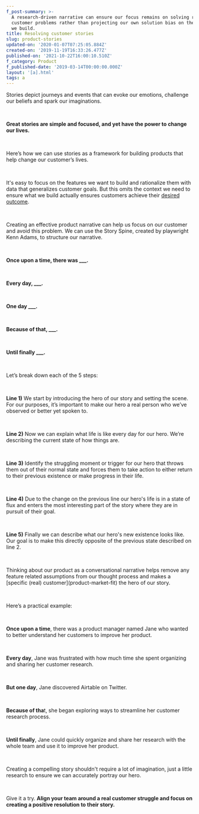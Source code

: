 ```yaml
---
f_post-summary: >-
  A research-driven narrative can ensure our focus remains on solving real
  customer problems rather than projecting our own solution bias on the features
  we build.
title: Resolving customer stories
slug: product-stories
updated-on: '2020-01-07T07:25:05.884Z'
created-on: '2019-11-19T16:33:26.477Z'
published-on: '2021-10-22T16:00:10.510Z'
f_category: Product
f_published-date: '2019-03-14T00:00:00.000Z'
layout: '[a].html'
tags: a
---
```


Stories depict journeys and events that can evoke our emotions, challenge our beliefs and spark our imaginations.

‍

**Great stories are simple and focused, and yet have the power to change our lives.**

‍

Here’s how we can use stories as a framework for building products that help change our customer’s lives.

‍

It's easy to focus on the features we want to build and rationalize them with data that generalizes customer goals. But this omits the context we need to ensure what we build actually ensures customers achieve their [desired outcome](/a/outcomes).

‍

Creating an effective product narrative can help us focus on our customer and avoid this problem. We can use the Story Spine, created by playwright Kenn Adams, to structure our narrative.

‍  

**Once upon a time, there was \_\_\_.**

‍

**Every day, \_\_\_.**

‍

**One day \_\_\_.**

‍

**Because of that, \_\_\_.**

‍

**Until finally \_\_\_.**

‍

Let’s break down each of the 5 steps:

‍

**Line 1)** We start by introducing the hero of our story and setting the scene. For our purposes, it’s important to make our hero a real person who we’ve observed or better yet spoken to.

‍

**Line 2)** Now we can explain what life is like every day for our hero. We’re describing the current state of how things are.

‍

**Line 3)** Identify the struggling moment or trigger for our hero that throws them out of their normal state and forces them to take action to either return to their previous existence or make progress in their life.

‍

**Line 4)** Due to the change on the previous line our hero's life is in a state of flux and enters the most interesting part of the story where they are in pursuit of their goal.

‍

**Line 5)** Finally we can describe what our hero's new existence looks like. Our goal is to make this directly opposite of the previous state described on line 2.

‍

  
Thinking about our product as a conversational narrative helps remove any feature related assumptions from our thought process and makes a \[specific (real) customer\](product-market-fit) the hero of our story.

‍

  
Here’s a practical example:

‍

**Once upon a time**, there was a product manager named Jane who wanted to better understand her customers to improve her product.

‍

**Every day**, Jane was frustrated with how much time she spent organizing and sharing her customer research.

‍

**But one day**, Jane discovered Airtable on Twitter.

‍

**Because of tha**t, she began exploring ways to streamline her customer research process.

‍

**Until finally**, Jane could quickly organize and share her research with the whole team and use it to improve her product.

‍

  
Creating a compelling story shouldn't require a lot of imagination, just a little research to ensure we can accurately portray our hero.

‍

Give it a try. **Align your team around a real customer struggle and focus on creating a positive resolution to their story.**

‍
